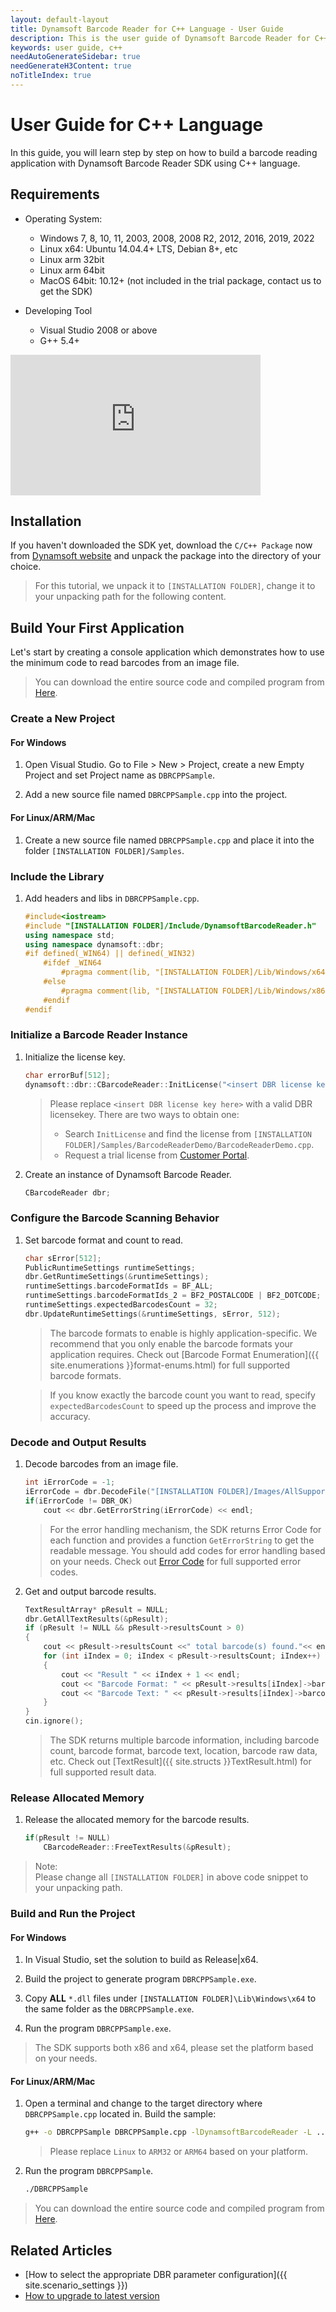 ```yaml
---
layout: default-layout
title: Dynamsoft Barcode Reader for C++ Language - User Guide
description: This is the user guide of Dynamsoft Barcode Reader for C++ Language.
keywords: user guide, c++
needAutoGenerateSidebar: true
needGenerateH3Content: true
noTitleIndex: true
---
```


# User Guide for C++ Language
In this guide, you will learn step by step on how to build a barcode reading application with Dynamsoft Barcode Reader SDK using C++ language.

## Requirements
   
- Operating System: 
    - Windows 7, 8, 10, 11, 2003, 2008, 2008 R2, 2012, 2016, 2019, 2022
    - Linux x64: Ubuntu 14.04.4+ LTS, Debian 8+, etc
    - Linux arm 32bit
    - Linux arm 64bit
    - MacOS 64bit: 10.12+ (not included in the trial package, contact us to get the SDK)

- Developing Tool
    - Visual Studio 2008 or above
    - G++ 5.4+  

<iframe width="400" height="225" src="https://www.youtube.com/embed/05UtoF7_HJQ" title="How to Use Dynamsoft Barcode Reader Java SDK | Dynamsoft Tutorial" frameborder="0" allow="accelerometer; clipboard-write; encrypted-media; gyroscope; picture-in-picture" allowfullscreen></iframe>

## Installation
If you haven't downloaded the SDK yet, download the `C/C++ Package` now from <a href="https://www.dynamsoft.com/barcode-reader/downloads/?utm_source=docs" target="_blank">Dynamsoft website</a> and unpack the package into the directory of your choice.
>For this tutorial, we unpack it to `[INSTALLATION FOLDER]`, change it to your unpacking path for the following content.

## Build Your First Application
Let's start by creating a console application which demonstrates how to use the minimum code to read barcodes from an image file.  
>You can download the entire source code and compiled program from [Here](https://download2.dynamsoft.com/samples/dbr/user-guide/dbr-cpp-sample.zip).

### Create a New Project 

#### For Windows

1. Open Visual Studio. Go to File > New > Project, create a new Empty Project and set Project name as `DBRCPPSample`.

2. Add a new source file named `DBRCPPSample.cpp` into the project.

#### For Linux/ARM/Mac
1. Create a new source file named `DBRCPPSample.cpp` and place it into the folder `[INSTALLATION FOLDER]/Samples`.

### Include the Library

1. Add headers and libs in `DBRCPPSample.cpp`.   
   
    ```cpp
    #include<iostream>
    #include "[INSTALLATION FOLDER]/Include/DynamsoftBarcodeReader.h"
    using namespace std;
    using namespace dynamsoft::dbr;
    #if defined(_WIN64) || defined(_WIN32)
        #ifdef _WIN64
            #pragma comment(lib, "[INSTALLATION FOLDER]/Lib/Windows/x64/DBRx64.lib")
        #else
            #pragma comment(lib, "[INSTALLATION FOLDER]/Lib/Windows/x86/DBRx86.lib")
        #endif
    #endif
    ```

### Initialize a Barcode Reader Instance
1. Initialize the license key.

    ```cpp
    char errorBuf[512];
    dynamsoft::dbr::CBarcodeReader::InitLicense("<insert DBR license key here>", errorBuf, 512);
    ```    
    
    >Please replace `<insert DBR license key here>` with a valid DBR licensekey. There are two ways to obtain one:
    >- Search `InitLicense` and find the license from `[INSTALLATION FOLDER]/Samples/BarcodeReaderDemo/BarcodeReaderDemo.cpp`.
    >- Request a trial license from <a href="https://www.dynamsoft.com/customer/license/trialLicense?utm_source=guide&product=dbr&package=desktop" target="_blank">Customer Portal</a>. 

2. Create an instance of Dynamsoft Barcode Reader.

    ```cpp
    CBarcodeReader dbr;
    ```

### Configure the Barcode Scanning Behavior
1. Set barcode format and count to read.

    ```cpp
    char sError[512];
    PublicRuntimeSettings runtimeSettings;
    dbr.GetRuntimeSettings(&runtimeSettings);
    runtimeSettings.barcodeFormatIds = BF_ALL; 
    runtimeSettings.barcodeFormatIds_2 = BF2_POSTALCODE | BF2_DOTCODE; 
    runtimeSettings.expectedBarcodesCount = 32;
    dbr.UpdateRuntimeSettings(&runtimeSettings, sError, 512);
    ```

    >The barcode formats to enable is highly application-specific. We recommend that you only enable the barcode formats your application requires. Check out [Barcode Format Enumeration]({{ site.enumerations }}format-enums.html) for full supported barcode formats. 

    >If you know exactly the barcode count you want to read, specify `expectedBarcodesCount` to speed up the process and improve the accuracy. 

### Decode and Output Results 
1. Decode barcodes from an image file.

    ```cpp
    int iErrorCode = -1;
    iErrorCode = dbr.DecodeFile("[INSTALLATION FOLDER]/Images/AllSupportedBarcodeTypes.png", "");
    if(iErrorCode != DBR_OK)
        cout << dbr.GetErrorString(iErrorCode) << endl;
    ```

    >For the error handling mechanism, the SDK returns Error Code for each function and provides a function `GetErrorString` to get the readable message. You should add codes for error handling based on your needs. Check out [Error Code]({{site.enumerations}}error-code.html) for full supported error codes.

2. Get and output barcode results.

    ```cpp
    TextResultArray* pResult = NULL;
    dbr.GetAllTextResults(&pResult);
    if (pResult != NULL && pResult->resultsCount > 0)
    {
        cout << pResult->resultsCount <<" total barcode(s) found."<< endl;
        for (int iIndex = 0; iIndex < pResult->resultsCount; iIndex++)
        {
            cout << "Result " << iIndex + 1 << endl;
            cout << "Barcode Format: " << pResult->results[iIndex]->barcodeFormatString << endl;
            cout << "Barcode Text: " << pResult->results[iIndex]->barcodeText << endl;
        }
    }
    cin.ignore();
    ```

    >The SDK returns multiple barcode information, including barcode count, barcode format, barcode text, location, barcode raw data, etc. Check out [TextResult]({{ site.structs }}TextResult.html) for full supported result data.

### Release Allocated Memory

1. Release the allocated memory for the barcode results.

    ```cpp
    if(pResult != NULL)           
        CBarcodeReader::FreeTextResults(&pResult);

    ```

>Note:  
Please change all `[INSTALLATION FOLDER]` in above code snippet to your unpacking path.

### Build and Run the Project

#### For Windows
1. In Visual Studio, set the solution to build as Release\|x64.

2. Build the project to generate program `DBRCPPSample.exe`.

3. Copy **ALL** `*.dll` files under `[INSTALLATION FOLDER]\Lib\Windows\x64` to the same folder as the `DBRCPPSample.exe`.

4. Run the program `DBRCPPSample.exe`.

>The SDK supports both x86 and x64, please set the platform based on your needs.

#### For Linux/ARM/Mac
1. Open a terminal and change to the target directory where `DBRCPPSample.cpp` located in. Build the sample:

    ```bash
    g++ -o DBRCPPSample DBRCPPSample.cpp -lDynamsoftBarcodeReader -L ../Lib/Linux -Wl,-rpath=../Lib/Linux -std=c++11
    ```
    > Please replace `Linux` to `ARM32` or `ARM64` based on your platform.

2. Run the program `DBRCPPSample`.

    ```bash
    ./DBRCPPSample
    ```

>You can download the entire source code and compiled program from [Here](https://download2.dynamsoft.com/samples/dbr/user-guide/dbr-cpp-sample.zip).

## Related Articles
- [How to select the appropriate DBR parameter configuration]({{ site.scenario_settings }})
- [How to upgrade to latest version](upgrade-instruction.md)
